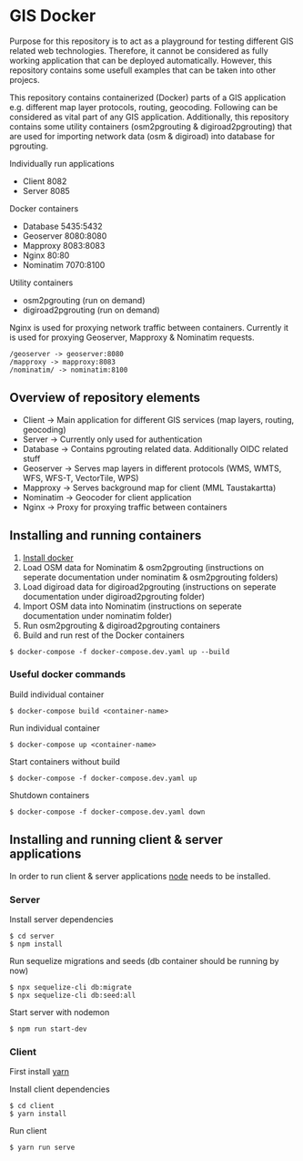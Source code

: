 # GIS Docker

Purpose for this repository is to act as a playground for testing different GIS related web technologies. Therefore, it cannot be considered as fully working application that can be deployed automatically. However, this repository contains some usefull examples that can be taken into other projecs.

This repository contains containerized (Docker) parts of a GIS application e.g. different map layer protocols, routing, geocoding. Following can be considered as vital part of any GIS application. Additionally, this repository contains some utility containers (osm2pgrouting & digiroad2pgrouting) that are used for importing network data (osm & digiroad) into database for pgrouting.

Individually run applications

- Client 8082
- Server 8085

Docker containers

- Database 5435:5432
- Geoserver 8080:8080
- Mapproxy 8083:8083
- Nginx 80:80
- Nominatim 7070:8100

Utility containers

- osm2pgrouting (run on demand)
- digiroad2pgrouting (run on demand)

Nginx is used for proxying network traffic between containers. Currently it is used for proxying Geoserver, Mapproxy & Nominatim requests.

```
/geoserver -> geoserver:8080
/mapproxy -> mapproxy:8083
/nominatim/ -> nominatim:8100
```

## Overview of repository elements

- Client -> Main application for different GIS services (map layers, routing, geocoding)
- Server -> Currently only used for authentication
- Database -> Contains pgrouting related data. Additionally OIDC related stuff
- Geoserver -> Serves map layers in different protocols (WMS, WMTS, WFS, WFS-T, VectorTile, WPS)
- Mapproxy -> Serves background map for client (MML Taustakartta)
- Nominatim -> Geocoder for client application
- Nginx -> Proxy for proxying traffic between containers

## Installing and running containers

1. [Install docker](https://docs.docker.com/compose/install/)
2. Load OSM data for Nominatim & osm2pgrouting (instructions on seperate documentation under nominatim & osm2pgrouting folders)
3. Load digiroad data for digiroad2pgrouting (instructions on seperate documentation under digiroad2pgrouting folder)
4. Import OSM data into Nominatim (instructions on seperate documentation under nominatim folder)
5. Run osm2pgrouting & digiroad2pgrouting containers
6. Build and run rest of the Docker containers

```
$ docker-compose -f docker-compose.dev.yaml up --build
```

### Useful docker commands

Build individual container

```
$ docker-compose build <container-name>
```

Run individual container

```
$ docker-compose up <container-name>
```

Start containers without build

```
$ docker-compose -f docker-compose.dev.yaml up
```

Shutdown containers

```
$ docker-compose -f docker-compose.dev.yaml down
```

## Installing and running client & server applications

In order to run client & server applications [node](https://nodejs.org/en/) needs to be installed.

### Server

Install server dependencies

```
$ cd server
$ npm install
```

Run sequelize migrations and seeds (db container should be running by now)

```
$ npx sequelize-cli db:migrate
$ npx sequelize-cli db:seed:all
```

Start server with nodemon

```
$ npm run start-dev
```

### Client

First install [yarn](https://classic.yarnpkg.com/en/docs/install/#windows-stable)

Install client dependencies

```
$ cd client
$ yarn install
```

Run client

```
$ yarn run serve
```
